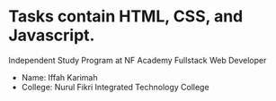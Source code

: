 # Tasks contain HTML, CSS, and Javascript.
Independent Study Program at NF Academy Fullstack Web Developer
- Name: Iffah Karimah
- College: Nurul Fikri Integrated Technology College
